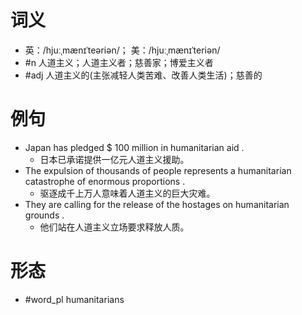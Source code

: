 # 词义
- 英：/hjuːˌmænɪˈteəriən/； 美：/hjuːˌmænɪˈteriən/
- #n 人道主义；人道主义者；慈善家；博爱主义者
- #adj 人道主义的(主张减轻人类苦难、改善人类生活)；慈善的
# 例句
- Japan has pledged $ 100 million in humanitarian aid .
	- 日本已承诺提供一亿元人道主义援助。
- The expulsion of thousands of people represents a humanitarian catastrophe of enormous proportions .
	- 驱逐成千上万人意味着人道主义的巨大灾难。
- They are calling for the release of the hostages on humanitarian grounds .
	- 他们站在人道主义立场要求释放人质。
# 形态
- #word_pl humanitarians
